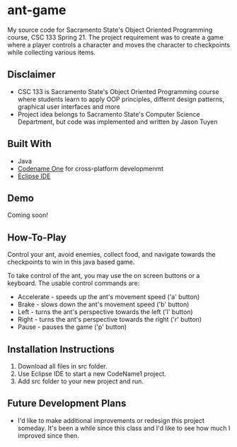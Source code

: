 # ant-game
My source code for Sacramento State's Object Oriented Programming course, CSC 133 Spring 21. The project requirement was to create a game where a player controls a character and moves the character to checkpoints while collecting various items.

## Disclaimer

* CSC 133 is Sacramento State's Object Oriented Programming course where students learn to apply OOP principles, differnt design patterns, graphical user interfaces and more
* Project idea belongs to Sacramento State's Computer Science Department, but code was implemented and written by Jason Tuyen

## Built With

* Java
* [Codename One](https://www.codenameone.com/) for cross-platform developmenmt
* [Eclipse IDE](https://www.eclipse.org/downloads/) 

## Demo
Coming soon!

## How-To-Play
Control your ant, avoid enemies, collect food, and navigate towards the checkpoints to win in this java based game.

To take control of the ant, you may use the on screen buttons or a keyboard. The usable control commands are:
* Accelerate - speeds up the ant's movement speed ('a' button)
* Brake - slows down the ant's movement speed ('b' button)
* Left - turns the ant's perspective towards the left ('l' button)
* Right - turns the ant's perspective towards the right ('r' button)
* Pause - pauses the game ('p' button)

## Installation Instructions

1. Download all files in src folder.
2. Use Eclipse IDE to start a new CodeName1 project.
3. Add src folder to your new project and run.

## Future Development Plans

* I'd like to make additional improvements or redesign this project someday. It's been a while since this class and I'd like to see how much I improved since then.
